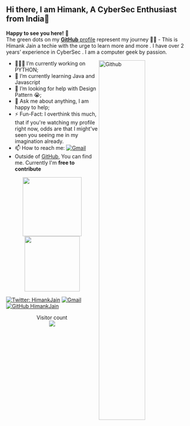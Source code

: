## Hi there, I am Himank, A CyberSec Enthusiast from India👋

**Happy to see you here!** :star_struck: <br> The green dots on my [**GitHub** profile](https://github.com/Himmii) represent my journey :running_man: - This is Himank Jain a techie with the urge to learn more and more . I have over 2 years’ experience in CyberSec . I am a computer geek by passion. 

<img width="50%" align="right" alt="Github" src="https://raw.githubusercontent.com/onimur/.github/master/.resources/git-header.svg" />

- 👨🏽‍💻 I’m currently working on PYTHON;
- 🌱 I’m currently learning Java and Javascript
- 🤔 I’m looking for help with Design Pattern 😭;
- 💬 Ask me about anything, I am happy to help;
- ⚡️ Fun-Fact: I overthink this much, that if you're watching my profile right now, odds are that I might've seen you seeing me in my imagination already.
- 📫 How to reach me: [![Gmail](https://img.shields.io/badge/-Gmail-c14438?style=flat&logo=Gmail&logoColor=white)](mailto:jainhimank1004@gmail.com)
- Outside of [GitHub](https://github.com/Himmii/), 
You can find me. Currently I'm **free to contribute**

<p align="center">
<img height="160em" src="https://github-readme-stats.vercel.app/api?username=Himmii&show_icons=true&theme=radical&include_all_commits=true&count_private=true"/>
  <img height="150em" src="https://github-readme-stats.vercel.app/api/top-langs/?username=Himmii&layout=compact&langs_count=8&theme=radical"/>
</p>


[![Twitter: HimankJain](https://img.shields.io/twitter/follow/himmii?style=social)](https://twitter.com/hiimmiiii)
[![Gmail](https://img.shields.io/badge/-Gmail-c14438?style=flat&logo=Gmail&logoColor=white)](mailto:jainhimank1004@gmail.com)
[![GitHub HimankJain](https://img.shields.io/github/followers/Himmii?label=follow&style=social)](https://github.com/Himmii)

<p align="center"> 
  Visitor count<br>
  <img align = "mid" src="https://profile-counter.glitch.me/Himmii/count.svg" />
</p>
 
